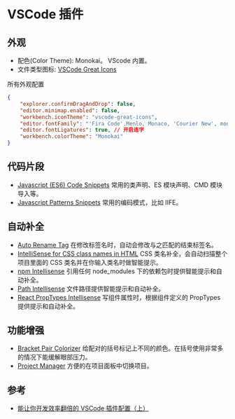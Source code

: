 # VSCode 插件
## 外观
* 配色(Color Theme): Monokai。 VScode 内置。
* 文件类型图标: [VSCode Great Icons](https://marketplace.visualstudio.com/items?itemName=emmanuelbeziat.vscode-great-icons)

所有外观配置
```json
{
    "explorer.confirmDragAndDrop": false,
    "editor.minimap.enabled": false,
    "workbench.iconTheme": "vscode-great-icons",
    "editor.fontFamily": "'Fira Code',Menlo, Monaco, 'Courier New', monospace",
    "editor.fontLigatures": true, // 开启连字
    "workbench.colorTheme": "Monokai"
}
```

## 代码片段
* [Javascript (ES6) Code Snippets](https://marketplace.visualstudio.com/items?itemName=xabikos.JavaScriptSnippets) 常用的类声明、ES 模块声明、CMD 模块导入等。
* [Javascript Patterns Snippets](https://marketplace.visualstudio.com/items?itemName=nikhilkumar80.js-patterns-snippets) 常用的编码模式，比如 IIFE。

## 自动补全
* [Auto Rename Tag](https://marketplace.visualstudio.com/items?itemName=formulahendry.auto-rename-tag) 在修改标签名时，自动会修改与之匹配的结束标签名。
* [IntelliSense for CSS class names in HTML](https://marketplace.visualstudio.com/items?itemName=Zignd.html-css-class-completion&ssr=false) CSS 类名补全，会自动扫描整个项目里面的 CSS 类名并在你输入类名时做智能提示。
* [npm Intellisense](https://marketplace.visualstudio.com/items?itemName=christian-kohler.npm-intellisense) 引用任何 node_modules 下的依赖包时提供智能提示和自动补全。
* [Path Intellisense](https://marketplace.visualstudio.com/items?itemName=christian-kohler.path-intellisense) 文件路径提供智能提示和自动补全。
* [React PropTypes Intellisense](https://marketplace.visualstudio.com/items?itemName=OfHumanBondage.react-proptypes-intellisense) 写组件属性时，根据组件定义的 PropTypes 提供提示和自动补全。

## 功能增强
* [Bracket Pair Colorizer](https://marketplace.visualstudio.com/items?itemName=CoenraadS.bracket-pair-colorizer) 给配对的括号标记上不同的颜色。在括号使用非常多的情况下能缓解眼部压力。
* [Project Manager](https://marketplace.visualstudio.com/items?itemName=alefragnani.project-manager) 方便的在项目面板中切换项目。


## 参考
* [能让你开发效率翻倍的 VSCode 插件配置（上）](https://juejin.im/post/5a08d1d6f265da430f31950e)
